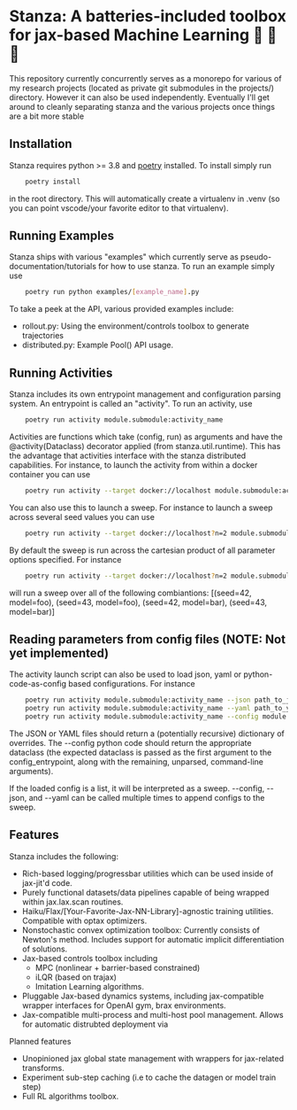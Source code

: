 # Stanza: A batteries-included toolbox for jax-based Machine Learning :rocket: :rocket: :rocket:

This repository currently concurrently serves as a monorepo for various of my
research projects (located as private git submodules in the projects/) directory.
However it can also be used independently. Eventually I'll get around to cleanly separating
stanza and the various projects once things are a bit more stable


## Installation

Stanza requires python >= 3.8 and [poetry](https://python-poetry.org/) installed. To install simply run
```bash
	poetry install
```
in the root directory. This will automatically create a virtualenv in .venv (so you can point vscode/your favorite editor to that virtualenv).

## Running Examples

Stanza ships with various "examples" which currently serve as pseudo-documentation/tutorials for how to use stanza. To run an example simply use
```bash
	poetry run python examples/[example_name].py
```
To take a peek at the API, various provided examples include:
 - rollout.py: Using the environment/controls toolbox to generate trajectories
 - distributed.py: Example Pool() API usage.

## Running Activities

Stanza includes its own entrypoint management and configuration parsing system.
An entrypoint is called an "activity". To run an activity, use
```bash
	poetry run activity module.submodule:activity_name
```
Activities are functions which take (config, run) as arguments and have the @activity(Dataclass) decorator applied (from stanza.util.runtime). This has the advantage that activities interface with the stanza distributed capabilities. For instance, to launch the activity from within a docker container you can use
```bash
	poetry run activity --target docker://localhost module.submodule:activity_name
```
You can also use this to launch a sweep. For instance to launch a sweep across several seed values you can use
```bash
	poetry run activity --target docker://localhost?n=2 module.submodule:activity_name --seed 42 43 44 45
```
By default the sweep is run across the cartesian product of all parameter options specified. For instance
```bash
	poetry run activity --target docker://localhost?n=2 module.submodule:activity_name --seed 42 43 --model foo bar
```
will run a sweep over all of the following combiantions: [(seed=42, model=foo), (seed=43, model=foo), (seed=42, model=bar), (seed=43, model=bar)]

## Reading parameters from config files (NOTE: Not yet implemented)

The activity launch script can also be used to load json, yaml or python-code-as-config based configurations. For instance

```bash
	poetry run activity module.submodule:activity_name --json path_to_json_file.json
	poetry run activity module.submodule:activity_name --yaml path_to_yaml_file.yaml
	poetry run activity module.submodule:activity_name --config module.submdoule:config_entrypoint
```
The JSON or YAML files should return a (potentially recursive) dictionary of overrides. The --config python code should return the appropriate dataclass (the expected dataclass is passed as the first argument to the config_entrypoint, along with the remaining, unparsed, command-line arguments).

If the loaded config is a list, it will be interpreted as a sweep. --config, --json, and --yaml can be called multiple times to append configs to the sweep.
## Features

Stanza includes the following:
 - Rich-based logging/progressbar utilities which can be used inside of jax-jit'd code.
 - Purely functional datasets/data pipelines capable of being wrapped within jax.lax.scan routines.
 - Haiku/Flax/\[Your-Favorite-Jax-NN-Library\]-agnostic training utilities. Compatible with optax optimizers.
 - Nonstochastic convex optimization toolbox: Currently consists of Newton's method. Includes support
   for automatic implicit differentiation of solutions.
 - Jax-based controls toolbox including 
	- MPC (nonlinear + barrier-based constrained)
	- iLQR (based on trajax)
	- Imitation Learning algorithms.
 - Pluggable Jax-based dynamics systems, including jax-compatible wrapper interfaces for OpenAI gym, brax environments.
 - Jax-compatible multi-process and multi-host pool management. Allows for automatic distrubted deployment via 

Planned features
 - Unopinioned jax global state management with wrappers for jax-related transforms.
 - Experiment sub-step caching (i.e to cache the datagen or model train step)
 - Full RL algorithms toolbox.
